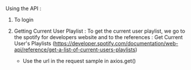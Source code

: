 

Using the API : 
1. To login


2. Getting Current User Playlist : 
To get the current user playlist, we go to the spotify for developers website and to the references : Get Current User's Playlists (https://developer.spotify.com/documentation/web-api/reference/get-a-list-of-current-users-playlists)
    * Use the url in the request sample in axios.get()   